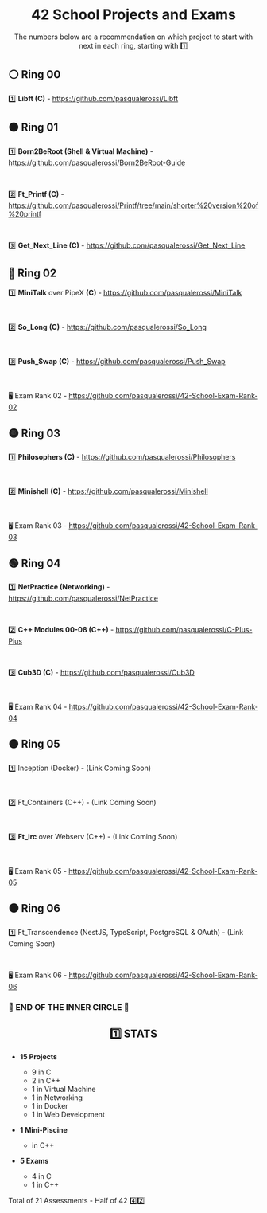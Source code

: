<div align="center">

# 42 School Projects and Exams

The numbers below are a recommendation on which project to start with next in each ring, starting with :one:

</div>

## ⚪ Ring 00

1️⃣ **Libft (C)** - https://github.com/pasqualerossi/Libft

## 🟠 Ring 01

1️⃣ **Born2BeRoot (Shell & Virtual Machine)** - https://github.com/pasqualerossi/Born2BeRoot-Guide

<br>

2️⃣ **Ft_Printf (C)** - https://github.com/pasqualerossi/Printf/tree/main/shorter%20version%20of%20printf

<br>

3️⃣ **Get_Next_Line (C)** - https://github.com/pasqualerossi/Get_Next_Line 

## 🔵 Ring 02

1️⃣ **MiniTalk** over PipeX **(C)** - https://github.com/pasqualerossi/MiniTalk

<br>

2️⃣ **So_Long** **(C)** - https://github.com/pasqualerossi/So_Long

<br>

3️⃣ **Push_Swap (C)** - https://github.com/pasqualerossi/Push_Swap

<br>

🖥️ Exam Rank 02 - https://github.com/pasqualerossi/42-School-Exam-Rank-02

## 🟡 Ring 03

1️⃣ **Philosophers (C)** - https://github.com/pasqualerossi/Philosophers

<br>

2️⃣ **Minishell (C)** - https://github.com/pasqualerossi/Minishell

<br>

🖥️ Exam Rank 03 - https://github.com/pasqualerossi/42-School-Exam-Rank-03 

## 🟢 Ring 04

1️⃣ **NetPractice (Networking)** - https://github.com/pasqualerossi/NetPractice

<br>

2️⃣ **C++ Modules 00-08 (C++)** - https://github.com/pasqualerossi/C-Plus-Plus

<br>

3️⃣ **Cub3D (C)** - https://github.com/pasqualerossi/Cub3D

<br>

🖥️ Exam Rank 04 - https://github.com/pasqualerossi/42-School-Exam-Rank-04

## 🟤 Ring 05

1️⃣ Inception (Docker) - (Link Coming Soon) 

<br>

2️⃣ Ft_Containers (C++) - (Link Coming Soon) 

<br>

3️⃣ **Ft_irc** over Webserv (C++) - (Link Coming Soon) 

<br>

🖥️ Exam Rank 05 - https://github.com/pasqualerossi/42-School-Exam-Rank-05

## ⚫ Ring 06
1️⃣ Ft_Transcendence (NestJS, TypeScript, PostgreSQL & OAuth) - (Link Coming Soon) 

<br>

🖥️ Exam Rank 06 - https://github.com/pasqualerossi/42-School-Exam-Rank-06


### :balloon: END OF THE INNER CIRCLE :balloon:

<div align="center">

## :one: STATS

</div>

- **15 Projects** 
  - 9 in C
  - 2 in C++
  - 1 in Virtual Machine
  - 1 in Networking
  - 1 in Docker
  - 1 in Web Development
  
- **1 Mini-Piscine**
  - in C++

- **5 Exams**
  - 4 in C 
  - 1 in C++

Total of 21 Assessments - Half of 42 :four::two:
